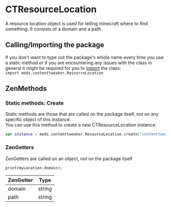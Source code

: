 # CTResourceLocation

A resource location object is used for telling minecraft where to find something. It consists of a domain and a path.

## Calling/Importing the package

If you don't want to type out the package's whole name every time you use a static method or if you are encountering any issues with the class in general it might be required for you to [import](/AdvancedFunctions/Import/) the class:  
`import mods.contenttweaker.ResourceLocation`

## ZenMethods

### Static methods: Create

Static methods are those that are called on the package itself, not on any specific object of this instance.  
You can use this method to create a new CTResourceLocation instance:

```kotlin
var instance = mods.contenttweaker.ResourceLocation.create("contenttweaker:item/myItem");
```

### ZenGetters

ZenGetters are called on an object, not on the package itself

    print(myLocation.domain);
    

| ZenGetter | Type   |
| --------- | ------ |
| domain    | string |
| path      | string |